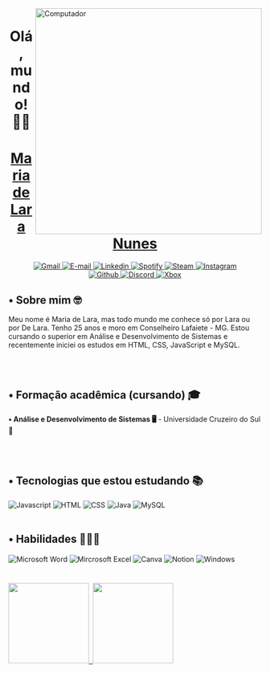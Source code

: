 <img src="https://raw.githubusercontent.com/MicaelliMedeiros/micaellimedeiros/master/image/computer-illustration.png" min-width="400px" max-width="400px" width="450px" align="right" alt="Computador">

<h1 align="center"> Olá, mundo! 🖖🏽</h1>

<a href="https://www.linkedin.com/in/mariadelaranunes/" target="_blank">
    <h1 align="center">
        Maria de Lara Nunes
        </a>
    </h1>
    <div align="center">
        <a href="mailto:laranunes.pa.ln@gmail.com">
            <img alt="Gmail"src="https://img.shields.io/badge/Gmail-D14836?style=for-the-badge&logo=gmail&logoColor=white">            
        </a>
     <a href="mailto:lara.nunes2@hotmail.com">
        <img alt="E-mail"src="https://img.shields.io/badge/Microsoft_Outlook-0078D4?style=for-the-badge&logo=microsoft-outlook&logoColor=white">
    </a>
    <a href="https://www.linkedin.com/in/mariadelaranunes/" target="_blank">
        <img alt="Linkedin" src="https://img.shields.io/badge/LinkedIn-0077B5?style=for-the-badge&logo=linkedin&logoColor=white">
    </a>
    <a href="https://open.spotify.com/user/nuneslara20" target="_blank">
        <img alt="Spotify" src="https://img.shields.io/badge/Spotify-1ED760?&style=for-the-badge&logo=spotify&logoColor=white">
    </a>
    <a href="https://steamcommunity.com/id/arrobalara/" target="_blank">
        <img alt="Steam" src="https://img.shields.io/badge/Steam-000000?style=for-the-badge&logo=steam&logoColor=white">
    <a href="https://www.instagram.com/nuneslara_/" target="_blank">
        <img alt="Instagram" src="https://img.shields.io/badge/Instagram-E4405F?style=for-the-badge&logo=instagram&logoColor=white">
    </a>
    </a> 
    </div>
<div align="center">
    <a href="https://github.com/arrobalara/" target="_blank">
        <img alt="Github" src="https://img.shields.io/badge/GitHub-100000?style=for-the-badge&logo=github&logoColor=white">
    </a>
    <a href="https://discord.com/channels/arrobalara" target="_blank">
        <img alt="Discord" src="https://img.shields.io/badge/Discord-7289DA?style=for-the-badge&logo=discord&logoColor=white">
    </a>
    <a href="https://account.xbox.com/pt-br/profile?gamertag=arrobalara" target="_blank">
        <img alt="Xbox" src="https://img.shields.io/badge/Xbox-107C10?style=for-the-badge&logo=xbox&logoColor=white">
    </a>
</div>

<h2>  • Sobre mim 🤓</h2>
Meu nome é Maria de Lara, mas todo mundo me conhece só por Lara ou por De Lara. Tenho 25 anos e moro em Conselheiro Lafaiete - MG. Estou cursando o superior em Análise e Desenvolvimento de Sistemas e recentemente iniciei os estudos em HTML, CSS, JavaScript e MySQL.

<br> </br>


<h2> • Formação acadêmica (cursando) 🎓</h2>
<strong> • Análise e Desenvolvimento de Sistemas 🖥️</strong> - Universidade Cruzeiro do Sul 🌟

<br> </br>

<h2> • Tecnologias que estou estudando 📚</h2>
<div>
    <div style="display: inline_block">
        <img align="center" alt="Javascript"
            src="https://img.shields.io/badge/JavaScript-323330?style=for-the-badge&logo=javascript&logoColor=F7DF1E">
        <img align="center" alt="HTML"
            src="https://img.shields.io/badge/HTML5-E34F26?style=for-the-badge&logo=html5&logoColor=white">
        <img align="center" alt="CSS"
            src="https://img.shields.io/badge/CSS3-1572B6?style=for-the-badge&logo=css3&logoColor=white">
     <img align="center" alt="Java"
            src="https://img.shields.io/badge/Java-ED8B00?style=for-the-badge&logo=java&logoColor=white">
    <img align="center" alt="MySQL"
            src="https://img.shields.io/badge/MySQL-00000F?style=for-the-badge&logo=mysql&logoColor=white">
        <br> </br>
</div>
<h2>  • Habilidades 👩🏽‍🏫</h2>
<div>
    <div style="display: inline_block">
        <img align="center" alt="Microsoft Word"
            src="https://img.shields.io/badge/Microsoft_Word-2B579A?style=for-the-badge&logo=microsoft-word&logoColor=white">
        <img align="center" alt="Mircrosoft Excel"
            src="https://img.shields.io/badge/Microsoft_Excel-217346?style=for-the-badge&logo=microsoft-excel&logoColor=white">
        <img align="center" alt="Canva"
            src="https://img.shields.io/badge/Canva-%2300C4CC.svg?&style=for-the-badge&logo=Canva&logoColor=white">
     <img align="center" alt="Notion"
            src="https://img.shields.io/badge/Notion-000000?style=for-the-badge&logo=notion&logoColor=white">
    <img align="center" alt="Windows"
            src="https://img.shields.io/badge/Windows-0078D6?style=for-the-badge&logo=windows&logoColor=white">

 </div>
 <div>
    <h1>         </h1> 
    <h1>         </h1>
    

        
  <a href="https://github.com/arrobalara">
  <img height="160em" src="https://github-readme-stats.vercel.app/api?username=arrobalara&show_icons=true&theme=tokyonight&include_all_commits=true&count_private=true"/>&nbsp
  <img height="160em" src="https://github-readme-stats.vercel.app/api/top-langs/?username=arrobalara&layout=compact&langs_count=16&theme=tokyonight"/> </a>
</div>

    
    
     
    
